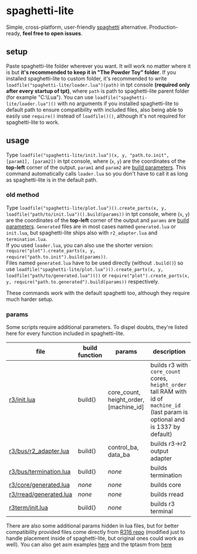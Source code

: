 # spaghetti-lite

Simple, cross-platform, user-friendly [spaghetti](https://github.com/LBPHacker/spaghetti) alternative. Production-ready, **feel free to open issues**.

## setup

Paste spaghetti-lite folder wherever you want. It will work no matter where it is but **it's recommended to keep it in "The Powder Toy" folder**.
If you installed spaghetti-lite to custom folder, it's recommended to write `loadfile("spaghetti-lite/loader.lua")(path)` in tpt console **(required only after every startup of tpt)**, where `path` is path to spaghetti-lite parent folder (for example "C:\Lua").
You can use `loadfile("spaghetti-lite/loader.lua")()` with no arguments if you installed spaghetti-lite to default path to ensure compatibility with included files, also being able to easily use `require()` instead of `loadfile()()`, although it's not required for spaghetti-lite to work.

## usage

Type `loadfile("spaghetti-lite/init.lua")(x, y, "path.to.init", [param1], [param2])` in tpt console, where (`x`, `y`) are the coordinates of the **top-left** corner of the output. `param1` and `param2` are [build parameters](#params).
This command automatically calls `loader.lua` so you don't have to call it as long as spaghetti-lite is in the default path.

### old method

Type `loadfile("spaghetti-lite/plot.lua")().create_parts(x, y, loadfile("path/to/init.lua")().build(params))` in tpt console, where (`x`, `y`) are the coordinates of the **top-left** corner of the output and `params` are [build parameters](#params). `Generated` files are in most cases named `generated.lua` or `init.lua`, but spaghetti-lite ships also with `r2_adapter.lua` and `termination.lua`.\
If you used `loader.lua`, you can also use the shorter version:\
`require("plot").create_parts(x, y, require("path.to.init").build(params))`.\
Files named `generated.lua` have to be used directly (without `.build()`) so use `loadfile("spaghetti-lite/plot.lua")().create_parts(x, y, loadfile("path/to/generated.lua")())` or `require("plot").create_parts(x, y, require("path.to.generated").build(params))` respectively.

These commands work with the default spaghetti too, although they require much harder setup.

### params

Some scripts require additional parameters. To dispel doubts, they're listed here for every function included in spaghetti-lite.

| file                                            | build function | params                                 | description                                                                                                                        |
|-------------------------------------------------|----------------|----------------------------------------|------------------------------------------------------------------------------------------------------------------------------------|
| [r3/init.lua](r3/init.lua)                      | build()        | core_count, height_order, [machine_id] | builds r3 with `core_count` cores, `height_order` tall RAM with id of `machine_id` (last param is optional and is 1337 by default) |
| [r3/bus/r2_adapter.lua](r3/bus/r2_adapter.lua)  | build()        | control_ba, data_ba                    | builds r3->r2 output adapter                                                                                                       |
| [r3/bus/termination.lua](r3/bus/termination.lua)| build()        | *none*                                 | builds termination                                                                                                                 |
| [r3/core/generated.lua](r3/core/generated.lua)  | *none*         | *none*                                 | builds core                                                                                                                        |
| [r3/rread/generated.lua](r3/rread/generated.lua)| *none*         | *none*                                 | builds rread                                                                                                                       |
| [r3term/init.lua](r3term/init.lua)              | build()        | *none*                                 | builds r3 terminal                                                                                                                 |

There are also some additional params hidden in lua files, but for better compatibility provided files come directly from [R316 repo](https://github.com/LBPHacker/R316) (modified just to handle placement inside of spaghetti-lite, but original ones could work as well). You can also get asm examples [here](https://github.com/LBPHacker/R316/tree/v2/examples) and the tptasm from [here](https://github.com/LBPHacker/tptasm)